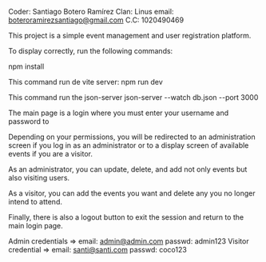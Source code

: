 Coder: Santiago Botero Ramírez
Clan: Linus
email: boteroramirezsantiago@gmail.com
C.C: 1020490469

This project is a simple event management and user registration platform.

To display correctly, run the following commands:

npm install

This command run de vite server:
npm run dev

This command run the json-server
json-server --watch db.json --port 3000


The main page is a login where you must enter your username and password to 

Depending on your permissions, you will be redirected to an administration screen if you log in as an administrator or to a display screen of available events if you are a visitor.

As an administrator, you can update, delete, and add not only events but also visiting users.

As a visitor, you can add the events you want and delete any you no longer intend to attend.

Finally, there is also a logout button to exit the session and return to the main login page.

Admin credentials => email: admin@admin.com passwd: admin123
Visitor credential => email: santi@santi.com passwd: coco123
